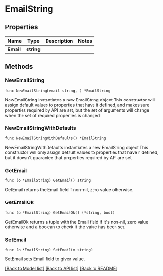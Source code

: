 # EmailString

## Properties

Name | Type | Description | Notes
------------ | ------------- | ------------- | -------------
**Email** | **string** |  | 

## Methods

### NewEmailString

`func NewEmailString(email string, ) *EmailString`

NewEmailString instantiates a new EmailString object
This constructor will assign default values to properties that have it defined,
and makes sure properties required by API are set, but the set of arguments
will change when the set of required properties is changed

### NewEmailStringWithDefaults

`func NewEmailStringWithDefaults() *EmailString`

NewEmailStringWithDefaults instantiates a new EmailString object
This constructor will only assign default values to properties that have it defined,
but it doesn't guarantee that properties required by API are set

### GetEmail

`func (o *EmailString) GetEmail() string`

GetEmail returns the Email field if non-nil, zero value otherwise.

### GetEmailOk

`func (o *EmailString) GetEmailOk() (*string, bool)`

GetEmailOk returns a tuple with the Email field if it's non-nil, zero value otherwise
and a boolean to check if the value has been set.

### SetEmail

`func (o *EmailString) SetEmail(v string)`

SetEmail sets Email field to given value.



[[Back to Model list]](../README.md#documentation-for-models) [[Back to API list]](../README.md#documentation-for-api-endpoints) [[Back to README]](../README.md)


